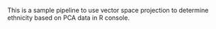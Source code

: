 


This is a sample pipeline to use vector space projection to determine ethnicity based on PCA data in R console. 



